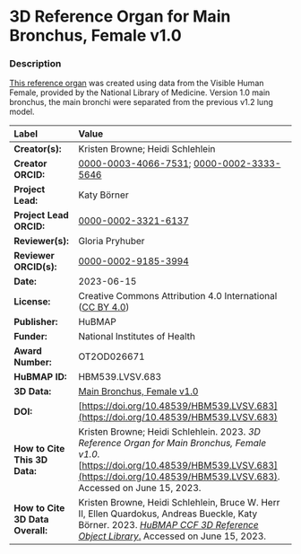 # 3D Reference Organ for Main Bronchus, Female v1.0

### Description
[This reference organ](https://humanatlas.io/3d-reference-library) was created using data from the Visible Human Female, provided by the National Library of Medicine. Version 1.0 main bronchus, the main bronchi were separated from the previous v1.2 lung model.

| Label | Value |
| :------------- |:-------------|
| **Creator(s):** | Kristen Browne; Heidi Schlehlein |
| **Creator ORCID:** | [0000-0003-4066-7531](https://orcid.org/0000-0003-4066-7531); [0000-0002-3333-5646](https://orcid.org/0000-0002-3333-5646)|
| **Project Lead:** | Katy B&ouml;rner |
| **Project Lead ORCID:** | [0000-0002-3321-6137](https://orcid.org/0000-0002-3321-6137) |
| **Reviewer(s):** | Gloria Pryhuber |
| **Reviewer ORCID(s):** |[0000-0002-9185-3994](https://doi.org/10.5072/0000-0002-9185-3994)|
| **Date:** | 2023-06-15 |
| **License:** | Creative Commons Attribution 4.0 International ([CC BY 4.0](https://creativecommons.org/licenses/by/4.0/)) |
| **Publisher:** | HuBMAP |
| **Funder:** | National Institutes of Health |
| **Award Number:** | OT2OD026671 |
| **HuBMAP ID:** | HBM539.LVSV.683 |
| **3D Data:** | [Main Bronchus, Female v1.0](https://cdn.humanatlas.io/hra-releases/v1.4/models/3d-vh-f-main-bronchus.glb) |
| **DOI:** | [https://doi.org/10.48539/HBM539.LVSV.683](https://doi.org/10.48539/HBM539.LVSV.683) |
| **How to Cite This 3D Data:** |  Kristen Browne; Heidi Schlehlein. 2023. *3D Reference Organ for Main Bronchus, Female v1.0.* [https://doi.org/10.48539/HBM539.LVSV.683](https://doi.org/10.48539/HBM539.LVSV.683). Accessed on June 15, 2023. |
| **How to Cite 3D Data Overall:** | Kristen Browne, Heidi Schlehlein, Bruce W. Herr II, Ellen Quardokus, Andreas Bueckle, Katy B&ouml;rner. 2023. [*HuBMAP CCF 3D Reference Object Library*.](https://humanatlas.io/3d-reference-library) Accessed on June 15, 2023. | 
